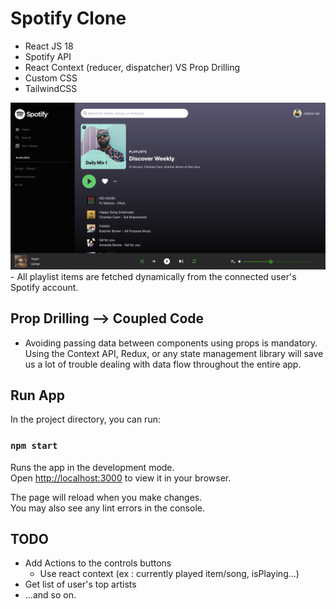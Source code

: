 # Spotify Clone

- React JS 18
- Spotify API
- React Context (reducer, dispatcher) VS Prop Drilling
- Custom CSS
- TailwindCSS

<img src="./public/spotify-dev.png">
- All playlist items are fetched dynamically from the connected user's Spotify account.

## Prop Drilling --> Coupled Code

- Avoiding passing data between components using props is mandatory. Using the Context API, Redux, or any state management library will save us a lot of trouble dealing with data flow throughout the entire app.

## Run App

In the project directory, you can run:

### `npm start`

Runs the app in the development mode.\
Open [http://localhost:3000](http://localhost:3000) to view it in your browser.

The page will reload when you make changes.\
You may also see any lint errors in the console.

## TODO

- Add Actions to the controls buttons
  - Use react context (ex : currently played item/song, isPlaying...)
- Get list of user's top artists
- ...and so on.
